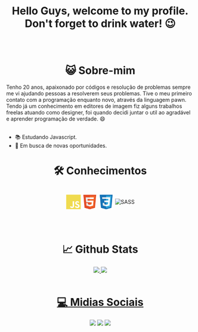 <h1 align="center"> Hello Guys, welcome to my profile.
  <br>
  Don't forget to drink water! 😉</h1>
  
  <br></br>
  
  <h1 align="center"> 😺 Sobre-mim </h1>
Tenho 20 anos, apaixonado por códigos e resolução de problemas sempre me vi ajudando pessoas a resolverem seus problemas. Tive o meu primeiro contato com a programação enquanto novo, através da linguagem pawn. Tendo já um conhecimento em editores de imagem fiz alguns trabalhos freelas atuando como designer, foi quando decidi juntar o util ao agradável e aprender programação de verdade. 😄
<br></br>

- 📚 Estudando Javascript.
- 🔎 Em busca de novas oportunidades.

<h1 align="center"> 🛠️ Conhecimentos </h1>
<div align="center"><br>
  <img align="center" alt="Js" height="40" width="40" src="https://raw.githubusercontent.com/devicons/devicon/master/icons/javascript/javascript-plain.svg">
  <img align="center" alt="HTML" height="40" width="40" src="https://raw.githubusercontent.com/devicons/devicon/master/icons/html5/html5-original.svg">
  <img align="center" alt="CSS" height="40" width="40" src="https://raw.githubusercontent.com/devicons/devicon/master/icons/css3/css3-original.svg">
  <img align="center" alt="SASS" height="40" width="40" src="https://cdn.jsdelivr.net/gh/devicons/devicon/icons/sass/sass-original.svg" />
</div>

<br></br>

<h1 align="center"> 📈 Github Stats </h1>
<div align="center">
  <a href="https://github.com/jaofernandes">
  <img height="180em" src="https://github-readme-stats.vercel.app/api?username=jaofernandes&show_icons=true&theme=merko&include_all_commits=true&count_private=true"/>
  <img height="180em" src="https://github-readme-stats.vercel.app/api/top-langs/?username=jaofernandes&layout=compact&langs_count=6&theme=merko"/>
</div>

 
 <br>
  
<h1 align="center"> 💻 Midias Sociais </h1>
<div align="center"> 
  <a href="https://www.linkedin.com/in/jo%C3%A3o-fernandes-4476b8175/" target="_blank"><img src="https://img.shields.io/badge/-LinkedIn-%230077B5?style=for-the-badge&logo=linkedin&logoColor=white" target="_blank"></a> 
  <a href="https://www.instagram.com/juao.fer/" target="_blank"><img src="https://img.shields.io/badge/-Instagram-%23E4405F?style=for-the-badge&logo=instagram&logoColor=white" target="_blank"></a>
  <a ="https://discord.gg/5DVhGKVf4h" target="_blank"><img src="https://img.shields.io/badge/Discord-7289DA?style=for-the-badge&logo=discord&logoColor=white" target="_blank"></a> 

</div>
